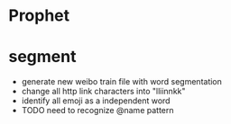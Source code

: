 # Prophet

# segment
* generate new weibo train file with word segmentation
* change all http link characters into "lliinnkk"
* identify all emoji as a independent word
* TODO need to recognize @name pattern
